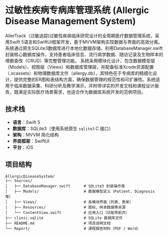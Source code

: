 # 过敏性疾病专病库管理系统 (Allergic Disease Management System)

AllerTrack（过敏追踪)过敏性疾病临床研究设计的全周期医疗数据管理系统，采用Swift 5语言和SwiftUI框架开发，基于MVVM架构实现数据与界面的高效分离。系统通过原生SQLite3数据库进行本地化数据存储，利用DatabaseManager.swift封装核心数据库操作，支持患者临床信息、流行病学数据、随访记录及生物样本的增删查改（CRUD）等完整管理功能。
系统采用模块化设计，包含数据模型层（Models）、视图层（Views）和数据库管理层，并配备标准Xcode资源配置（.xcassets）和物理数据库文件（allergy.db）。其特色在于专病库的精细化设计，提供完整的ER图和表结构方案，确保数据管理的规范性和可扩展性。系统适用于临床数据采集、科研分析及教学演示，并附带详实的开发文档和课程设计报告，既满足实际医疗场景需求，也适合作为数据库系统开发的范例项目。

##  技术栈

- **语言**：Swift 5
- **数据库**：SQLite3（使用系统原生 `sqlite3` C 接口）
- **架构**：MVVM 简化结构
- **界面框架**：SwiftUI
- **平台**：iOS

##  项目结构

```plaintext
AllergicDiseaseSystem/
├── Sources/
│   ├── DatabaseManager.swift      # SQLite3 封装操作类
│   ├── Models/                    # 数据模型定义（Patient, Diagnosis 等）
│   ├── Views/                     # 各模块界面（列表、表单）
│   ├── Resources/                 # 图标、样本数据等资源
│   └── ContentView.swift          # 应用入口（功能导航页）
├── clinic.sqlite                  # SQLite 数据库文件
├── README.md                      # 项目说明文档
└── Report/                        # 课程报告材料（PDF / Word）

